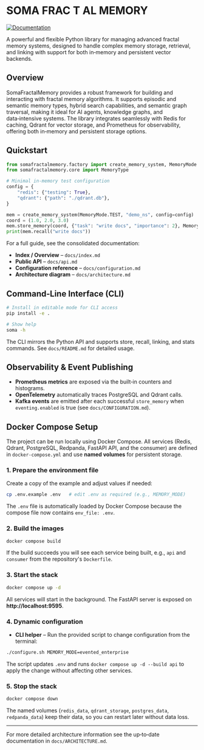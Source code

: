 # SOMA FRAC T AL MEMORY

[![Documentation](https://img.shields.io/badge/docs‑latest-blue.svg)](docs/index.md)

A powerful and flexible Python library for managing advanced fractal memory systems, designed to handle complex memory storage, retrieval, and linking with support for both in‑memory and persistent vector backends.

## Overview

SomaFractalMemory provides a robust framework for building and interacting with fractal memory algorithms. It supports episodic and semantic memory types, hybrid search capabilities, and semantic graph traversal, making it ideal for AI agents, knowledge graphs, and data‑intensive systems. The library integrates seamlessly with Redis for caching, Qdrant for vector storage, and Prometheus for observability, offering both in‑memory and persistent storage options.

## Quickstart

```python
from somafractalmemory.factory import create_memory_system, MemoryMode
from somafractalmemory.core import MemoryType

# Minimal in‑memory test configuration
config = {
    "redis": {"testing": True},
    "qdrant": {"path": "./qdrant.db"},
}

mem = create_memory_system(MemoryMode.TEST, "demo_ns", config=config)
coord = (1.0, 2.0, 3.0)
mem.store_memory(coord, {"task": "write docs", "importance": 2}, MemoryType.EPISODIC)
print(mem.recall("write docs"))
```

For a full guide, see the consolidated documentation:
- **Index / Overview** – `docs/index.md`
- **Public API** – `docs/api.md`
- **Configuration reference** – `docs/configuration.md`
- **Architecture diagram** – `docs/architecture.md`

## Command‑Line Interface (CLI)

```bash
# Install in editable mode for CLI access
pip install -e .

# Show help
soma -h
```

The CLI mirrors the Python API and supports store, recall, linking, and stats commands. See `docs/README.md` for detailed usage.

## Observability & Event Publishing

- **Prometheus metrics** are exposed via the built‑in counters and histograms.
- **OpenTelemetry** automatically traces PostgreSQL and Qdrant calls.
- **Kafka events** are emitted after each successful `store_memory` when `eventing.enabled` is true (see `docs/CONFIGURATION.md`).

## Docker Compose Setup

The project can be run locally using Docker Compose. All services (Redis, Qdrant, PostgreSQL, Redpanda, FastAPI API, and the consumer) are defined in `docker-compose.yml` and use **named volumes** for persistent storage.

### 1. Prepare the environment file
Create a copy of the example and adjust values if needed:
```bash
cp .env.example .env   # edit .env as required (e.g., MEMORY_MODE)
```
The `.env` file is automatically loaded by Docker Compose because the compose file now contains `env_file: .env`.

### 2. Build the images
```bash
docker compose build
```
If the build succeeds you will see each service being built, e.g., `api` and `consumer` from the repository's `Dockerfile`.

### 3. Start the stack
```bash
docker compose up -d
```
All services will start in the background. The FastAPI server is exposed on **http://localhost:9595**.

### 4. Dynamic configuration
* **CLI helper** – Run the provided script to change configuration from the terminal:
```bash
./configure.sh MEMORY_MODE=evented_enterprise
```
The script updates `.env` and runs `docker compose up -d --build api` to apply the change without affecting other services.

### 5. Stop the stack
```bash
docker compose down
```
The named volumes (`redis_data`, `qdrant_storage`, `postgres_data`, `redpanda_data`) keep their data, so you can restart later without data loss.

---

For more detailed architecture information see the up‑to‑date documentation in `docs/ARCHITECTURE.md`.
